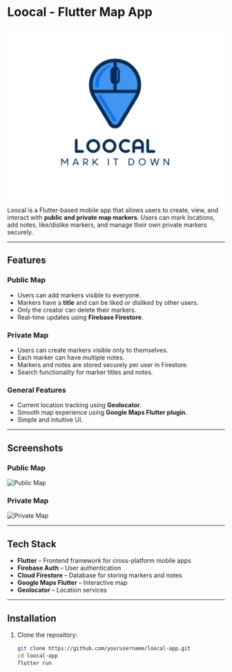 # Loocal - Flutter Map App

![App Logo](assets/loocal.png)

Loocal is a Flutter-based mobile app that allows users to create, view, and interact with **public and private map markers**. Users can mark locations, add notes, like/dislike markers, and manage their own private markers securely.

---

## Features

### Public Map
- Users can add markers visible to everyone.
- Markers have a **title** and can be liked or disliked by other users.
- Only the creator can delete their markers.
- Real-time updates using **Firebase Firestore**.

### Private Map
- Users can create markers visible only to themselves.
- Each marker can have multiple notes.
- Markers and notes are stored securely per user in Firestore.
- Search functionality for marker titles and notes.

### General Features
- Current location tracking using **Geolocator**.
- Smooth map experience using **Google Maps Flutter plugin**.
- Simple and intuitive UI.

---

## Screenshots

### Public Map
![Public Map](assets/public_map.png)

### Private Map
![Private Map](assets/private_map.png)

---

## Tech Stack

- **Flutter** – Frontend framework for cross-platform mobile apps  
- **Firebase Auth** – User authentication  
- **Cloud Firestore** – Database for storing markers and notes  
- **Google Maps Flutter** – Interactive map  
- **Geolocator** – Location services  

---

## Installation

1. Clone the repository:
   ```bash
   git clone https://github.com/yourusername/loocal-app.git
   cd loocal-app
   flutter run
